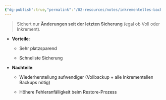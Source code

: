 ```yaml
---
{"dg-publish":true,"permalink":"/02-resources/notes/inkrementelles-backup/"}
---
```


>Sichert nur **Änderungen seit der letzten Sicherung** (egal ob Voll oder Inkrement).

- **Vorteile**:
    
    - Sehr platzsparend
        
    - Schnellste Sicherung
        
- **Nachteile**:
    
    - Wiederherstellung aufwendiger (Vollbackup + alle Inkrementellen Backups nötig)
        
    - Höhere Fehleranfälligkeit beim Restore-Prozess